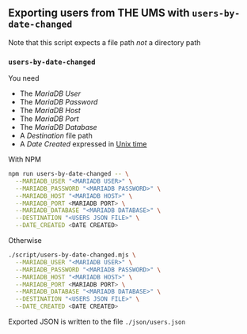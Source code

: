 ## Exporting users from THE UMS with `users-by-date-changed`

Note that this script expects a file path _not_ a directory path

### `users-by-date-changed`

You need

- The _MariaDB User_
- The _MariaDB Password_
- The _MariaDB Host_
- The _MariaDB Port_
- The _MariaDB Database_
- A _Destination_ file path
- A _Date Created_ expressed in [Unix time](https://www.unixtimestamp.com/)

With NPM

```bash
npm run users-by-date-changed -- \
  --MARIADB_USER "<MARIADB USER>" \
  --MARIADB_PASSWORD "<MARIADB PASSWORD>" \
  --MARIADB_HOST "<MARIADB HOST>" \
  --MARIADB_PORT <MARIADB PORT> \
  --MARIADB_DATABASE "<MARIADB DATABASE>" \
  --DESTINATION "<USERS JSON FILE>" \
  --DATE_CREATED <DATE CREATED>
```

Otherwise

```bash
./script/users-by-date-changed.mjs \
  --MARIADB_USER "<MARIADB USER>" \
  --MARIADB_PASSWORD "<MARIADB PASSWORD>" \
  --MARIADB_HOST "<MARIADB HOST>" \
  --MARIADB_PORT <MARIADB PORT> \
  --MARIADB_DATABASE "<MARIADB DATABASE>" \
  --DESTINATION "<USERS JSON FILE>" \
  --DATE_CREATED <DATE CREATED>
```

Exported JSON is written to the file `./json/users.json`

